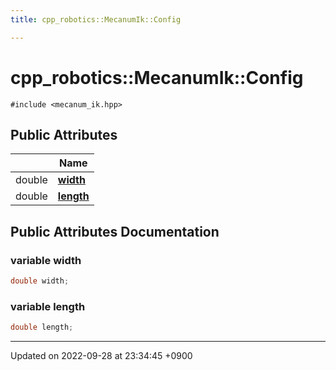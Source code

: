 ```yaml
---
title: cpp_robotics::MecanumIk::Config

---
```


# cpp_robotics::MecanumIk::Config






`#include <mecanum_ik.hpp>`

## Public Attributes

|                | Name           |
| -------------- | -------------- |
| double | **[width](/cpp_robotics/doxybook/Classes/structcpp__robotics_1_1MecanumIk_1_1Config/#variable-width)**  |
| double | **[length](/cpp_robotics/doxybook/Classes/structcpp__robotics_1_1MecanumIk_1_1Config/#variable-length)**  |

## Public Attributes Documentation

### variable width

```cpp
double width;
```


### variable length

```cpp
double length;
```


-------------------------------

Updated on 2022-09-28 at 23:34:45 +0900